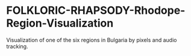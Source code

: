 # FOLKLORIC-RHAPSODY-Rhodope-Region-Visualization
Visualization of one of the six regions in Bulgaria by pixels and audio tracking.
